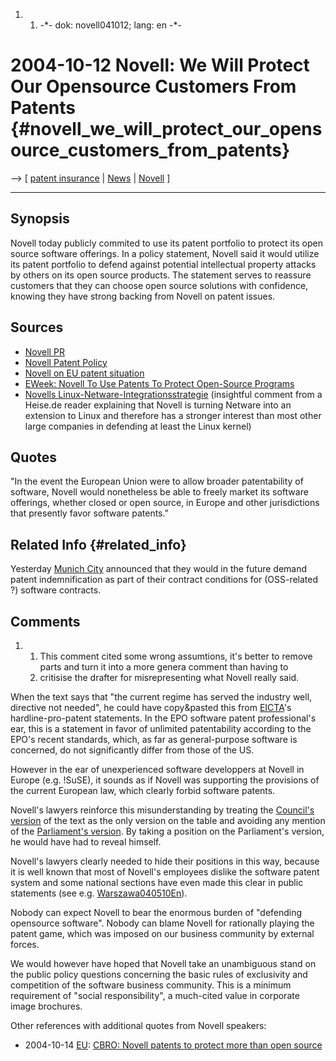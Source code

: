 1.  1.  -\*- dok: novell041012; lang: en -\*-

# 2004-10-12 Novell: We Will Protect Our Opensource Customers From Patents {#novell_we_will_protect_our_opensource_customers_from_patents}

\--\> \[ [ patent insurance](PatinsEn "wikilink") \| [
News](SwpatcninoEn "wikilink") \| [ Novell](SwpatnovellEn "wikilink") \]

------------------------------------------------------------------------

## Synopsis

Novell today publicly commited to use its patent portfolio to protect
its open source software offerings. In a policy statement, Novell said
it would utilize its patent portfolio to defend against potential
intellectual property attacks by others on its open source products. The
statement serves to reassure customers that they can choose open source
solutions with confidence, knowing they have strong backing from Novell
on patent issues.

## Sources

-   [Novell
    PR](http://www.novell.com/news/press/archive/2004/10/pr04069.html "wikilink")
-   [Novell Patent
    Policy](http://www.novell.com/company/policies/patent/ "wikilink")
-   [Novell on EU patent
    situation](http://www.novell.com/company/policies/patent/european.html "wikilink")
-   [EWeek: Novell To Use Patents To Protect Open-Source
    Programs](http://www.eweek.com/article2/0,1759,1674709,00.asp "wikilink")
-   [Novells
    Linux-Netware-Integrationsstrategie](http://www.heise.de/newsticker/foren/go.shtml?read=1&msg_id=6653058&forum_id=67023 "wikilink")
    (insightful comment from a Heise.de reader explaining that Novell is
    turning Netware into an extension to Linux and therefore has a
    stronger interest than most other large companies in defending at
    least the Linux kernel)

## Quotes

\"In the event the European Union were to allow broader patentability of
software, Novell would nonetheless be able to freely market its software
offerings, whether closed or open source, in Europe and other
jurisdictions that presently favor software patents.\"

## Related Info {#related_info}

Yesterday [ Munich City](Limux04En "wikilink") announced that they would
in the future demand patent indemnification as part of their contract
conditions for (OSS-related ?) software contracts.

## Comments

1.  1.  This comment cited some wrong assumtions, it\'s better to remove
        parts and turn it into a more genera comment than having to
    2.  critisise the drafter for misrepresenting what Novell really
        said.

When the text says that \"the current regime has served the industry
well, directive not needed\", he could have copy&pasted this from [
EICTA](SwpateictaEn "wikilink")\'s hardline-pro-patent statements. In
the EPO software patent professional\'s ear, this is a statement in
favor of unlimited patentability according to the EPO\'s recent
standards, which, as far as general-purpose software is concerned, do
not significantly differ from those of the US.

However in the ear of unexperienced software developpers at Novell in
Europe (e.g. !SuSE), it sounds as if Novell was supporting the
provisions of the current European law, which clearly forbid software
patents.

Novell\'s lawyers reinforce this misunderstanding by treating the
[Council\'s
version](http://swpat.ffii.org/papers/europarl0309/cons0401/tab/ "wikilink")
of the text as the only version on the table and avoiding any mention of
the [Parliament\'s
version](http://swpat.ffii.org/papers/europarl0309/ "wikilink"). By
taking a position on the Parliament\'s version, he would have had to
reveal himself.

Novell\'s lawyers clearly needed to hide their positions in this way,
because it is well known that most of Novell\'s employees dislike the
software patent system and some national sections have even made this
clear in public statements (see e.g.
[Warszawa040510En](Warszawa040510En "wikilink")).

Nobody can expect Novell to bear the enormous burden of \"defending
opensource software\". Nobody can blame Novell for rationally playing
the patent game, which was imposed on our business community by external
forces.

We would however have hoped that Novell take an unambiguous stand on the
public policy questions concerning the basic rules of exclusivity and
competition of the software business community. This is a minimum
requirement of \"social responsibility\", a much-cited value in
corporate image brochures.

Other references with additional quotes from Novell speakers:

-   2004-10-14 [ EU](SwpateuEn "wikilink"): [CBRO: Novell patents to
    protect more than open
    source](http://www.cbronline.com/article_news.asp?guid=37D8C2D4-6EF6-4FB7-87DD-E44F440CC664 "wikilink")
